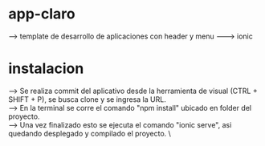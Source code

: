 # app-claro
--> template de desarrollo de aplicaciones con header y menu ---> ionic 

# instalacion
--> Se realiza commit del aplicativo desde la herramienta de visual (CTRL + SHIFT + P), se busca clone y se ingresa la URL. \
--> En la terminal se corre el comando "npm install" ubicado en folder del proyecto. \
--> Una vez finalizado esto se ejecuta el comando "ionic serve", asi quedando desplegado y compilado el proyecto. \
